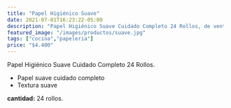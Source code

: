 ```yaml
---
title: "Papel Higiénico Suave"
date: 2021-07-01T16:23:22-05:00
description: "Papel Higiénico Suave Cuidado Completo 24 Rollos, de venta en Aslimp Iquique, Chile"
featured_image: "/images/productos/suave.jpg"
tags: ["cocina","papeleria"]
price: "$4.400"
---
```

Papel Higiénico Suave Cuidado Completo 24 Rollos.
- Papel suave cuidado completo
- Textura suave

**cantidad:** 24 rollos. 
